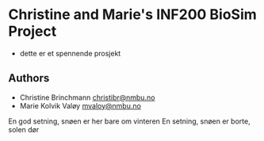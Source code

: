 # Christine and Marie's INF200 BioSim Project 

- dette er et spennende prosjekt

## Authors

- Christine Brinchmann <christibr@nmbu.no>
- Marie Kolvik Valøy <mvaloy@nmbu.no>

En god setning, snøen er her bare om vinteren
En setning, snøen er borte, solen dør
